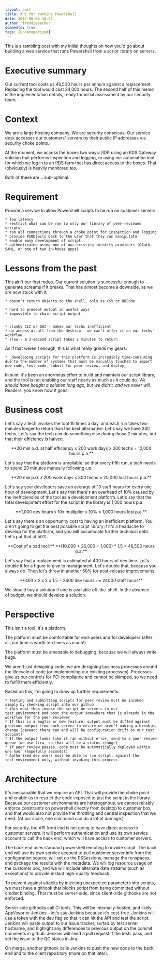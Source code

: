 ```yaml
---
layout: post
title: API for running Powershell
date: 2017-06-05 16:42
author: freddiesackur
comments: true
tags: [Uncategorized]
---
```

This is a rambling post with my initial thoughts on how you'd go about building a web service that runs Powershell from a script library on servers.


# Executive summary
Our current tool costs us 46,500 hours per annum against a replacement. Replacing the tool would cost 24,000 hours. The second half of this memo is the implementation details, ready for initial assessment by our security team.


# Context
We are a large hosting company. We are security conscious. Our service desk accesses our customers' servers by their public IP addresses via security choke points.

At the moment, we access the boxes two ways: RDP using an RDS Gateway solution that performs inspection and logging, or using our automation tool for which we log in to an RDS farm that has direct access to the boxes. That (obviously) is heavily monitored too.

Both of these are... sub-optimal.


# Requirement
Provide a service to allow Powershell scripts to be run on customer servers.

    * low latency
    * restrict what can be run to only our library of peer-reviewed scripts
    * run all connections through a choke point for inspection and logging
    * provide PSObjects back to the user that they can manipulate
    * enable easy development of script
    * authenticated using one of our existing identity providers (OAuth, SAML, or one of two in-house apps)


# Lessons from the past
This ain't our first rodeo. Our current solution is successful enough to generate screams if it breaks. That has almost become a downside, as we are now stuck with it.

    * doesn't return objects to the shell, only as CSV or BBCode

    * hard to present output in useful ways
    * impossible to chain script output


    * clunky CLI or GUI - makes our techs inefficient
    * no access at all from the desktop - we can't offer it on our techs' workflow
    * slow - a 3-second script takes 2 minutes to return

As if that weren't enough, this is what really grinds my gears:

    * _developing scripts for this platform is incredibly time-consuming due to the number of systems that must be manually touched to import new code, test code, submit for peer review, and deploy_

In sum: it's been an enormous effort to build and maintain our script library, and the tool is not enabling our staff nearly as much as it could do. _We should have bought a solution long ago, but we didn't, and we never will._ Readers, you know how it goes!


# Business cost
Let's say a tech invokes the tool 10 times a day, and each run takes two minutes longer to return than the best alternative. Let's say we have 300 techs. Let's say the tech can do something else during those 2 minutes, but that their efficiency is halved.
<p style="text-align:center;">**20 min p.d. at half efficiency x 200 work days x 300 techs = 10,000 hours p.a.**</p>
Let's say that the platform is unreliable, so that every fifth run, a tech needs to spend 20 minutes manually following-up.
<p style="text-align:center;">**20 min p.d. x 200 work days x 300 techs = 20,000 lost hours p.a.**</p>
Let's say your developers save an average of 10 staff hours for every one hour of development. Let's say that there's an overhead of 10% caused by the inefficiencies of the tool as a development platform. Let's say that the total development effort for the script in the library is 1,000 hours p.a.
<p style="text-align:center;">**1,000 dev hours x 10x multiplier x 10% = 1,000 hours lost p.a.**</p>
<p style="text-align:left;">Let's say there's an opportunity cost to having an inefficient platform. You aren't going to get the best possible script library if it's a headache to develop for the platform, and you will accumulate further technical debt. Let's put that at 50%.</p>
<p style="text-align:center;">**Cost of a bad tool:**
**(10,000 + 20,000 + 1,000) * 1.5 = 46,500 hours p.a.**</p>
<p style="text-align:left;">Let's say that a replacement is estimated at 400 hours of dev time. Let's double it for a figure to give to management. Let's double that, because you always do. Then let's throw in another 50% for post-release improvements.</p>
<p style="text-align:center;">**400 x 2 x 2 x 1.5 = 2400 dev hours ~= 24000 staff hours**</p>
<p style="text-align:left;">We should buy a solution if one is available off-the-shelf. In the absence of budget, we should develop a solution.</p>
<p style="text-align:left;"></p>


# Perspective
This isn't a tool, it's a platform.

The platform must be comfortable for end-users and for developers (after all, our time is worth ten times as much!)

The platform must be amenable to debugging, because we will always write bugs.

We aren't just designing code, we are designing business processes around the lifecycle of code (or implementing our existing processes). Processes give us our controls for PCI compliance and cannot be skimped, so we need to fulfill them efficiently.

Based on this, I'm going to draw up further requirements:

    * testing and submitting scripts for peer review must be invoked simply by checking script into our github
    * this must then invoke the script on servers in our test environment and post the output somewhere that is already in the workflow for the peer reviewer
    * If this is a bugfix or new feature, output must be diffed against previous output from each server to ensure we aren't making a breaking change (caveat: there can and will be configuration drift on our test account)
    * If the output looks like it ran without error, send to a peer review queue (we use Jira, so that will be a status change)
    * If peer review passes, code must be automatically deployed within one hour (hopefully seconds!)
    * Authorised dev users must be able to run script, against the test environment only, without invoking this process


# Architecture
It's inescapable that we require an API. That will provide the choke point and enable us to restrict the code exposed to just the script in the library. Because our customer environments are heterogenous, we cannot reliably enforce constraints on powershell directly from desktop to customer box, and that would also not provide the throttling and central inspection that we need. (At our scale, one command can do a lot of damage.)

For security, the API front end is not going to have direct access to customer servers. It will perform authentication and use its own service account to call the back end, which will have access to customer servers.

The back end uses standard powershell remoting to invoke script. The back end will use its own service account to pull customer server info from the configuration source, will set up the PSSessions, manage the runspaces, and package the results with the metadata. We will log resource usage on the customer box, and we will include alternate data streams (such as exceptions) to provide instant high-quality feedback.

To prevent against attacks by injecting unexpected parameters into scripts, we must have a githook that blocks script from being committed without cmdlet binding. That must be server-side, since client-side githooks are not enforced.

Server side githooks call CI tools. This will be internally-hosted, and likely AppVeyor or Jenkins - let's say Jenkins because it's cost-free. Jenkins will use a token with the dev flag so that it can hit the API and test the script. Jenkins will paste output to our issue tracker, sorted by test server hostname, and highlight any differences to previous output on the commit comments in github. Jenkins will send a pull request if the tests pass, and set the issue to the QC status in Jira.

On merge, another githook calls Jenkins to push the new code to the back end and to the client repository (more on that later).
